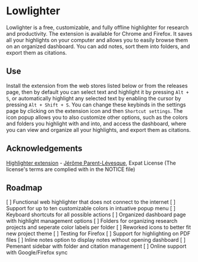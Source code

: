 # Lowlighter
Lowlighter is a free, customizable, and fully offline highlighter for research and productivity. The extension is available for Chrome and Firefox. It saves all your highlights on your computer and allows you to easily browse them on an organized dashboard. You can add notes, sort them into folders, and export them as citations.

## Use
Install the extension from the web stores listed below or from the releases page, then by default you can select text and highlight it by pressing ``Alt + S``, or automatically highlight any selected text by enabling the cursor by pressing ``Alt + Shift + S``. You can change these keybinds in the settings page by clicking on the extension icon and then ``Shortcut settings``. The icon popup allows you to also customize other options, such as the colors and folders you highlight with and into, and access the dashboard, where you can view and organize all your highlights, and export them as citations.

## Acknowledgements
[Highlighter extension](https://github.com/jeromepl/highlighter/) - [Jérôme Parent-Lévesque](https://www.linkedin.com/in/jeromepl), Expat License (The license's terms are complied with in the NOTICE file)

## Roadmap
[ ] Functional web highlighter that does not connect to the internet
[ ] Support for up to ten customizable colors in intuative popup menu
[ ] Keyboard shortcuts for all possible actions
[ ] Organized dashboard page with highlight management options
[ ] Folders for organizing research projects and seperate color labels per folder
[ ] Reworked icons to better fit new project theme
[ ] Testing for Firefox
[ ] Support for highlighting on PDF files
[ ] Inline notes option to display notes without opening dashboard
[ ] Pemenant sidebar with folder and citation management
[ ] Online support with Google/Firefox sync

